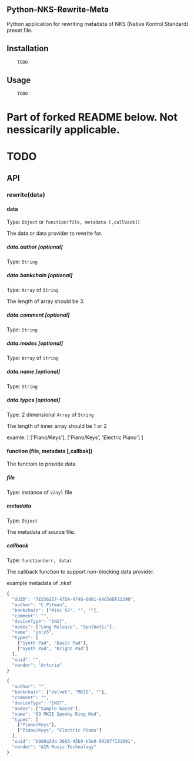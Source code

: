 ## Python-NKS-Rewrite-Meta

Python application for rewriting metadata of NKS (Native Kontrol Standard) preset file.

## Installation
```
    TODO
```

## Usage

```
    TODO
```





# Part of forked README below. Not nessicarily applicable.

# TODO





## API

### rewrite(data)

#### data
Type: `Object` or `function(file, metadata [,callback])`

The data or data provider to rewrite for.

##### data.author [optional]
Type: `String`

##### data.bankchain [optional]
Type: `Array` of `String`

The length of array should be 3.

##### data.comment [optional]
Type: `String`

##### data.modes [optional]
Type: `Array` of `String`

##### data.name [optional]
Type: `String`

##### data.types [optional]
Type: 2 dimensional `Array` of `String`

The length of inner array should be 1 or 2

examle:
  [
    ['Piano/Keys'],
    ['Piano/Keys', 'Electric Piano']
  ]

#### function (file, metadata [,callbak])
The functoin to provide data.

##### file
Type: instance of `vinyl` file

##### metadata
Type: `Object`

The metadata of source file.

##### callback
Type: `function(err, data)`

The callback function to support non-blocking data provider.

example metadata of .nksf
```javascript
{
  "UUID": "7E256217-47DA-4746-0001-A4656EF12290",
  "author": "C.Pitman",
  "bankchain": ["Mini V2", "", ""],
  "comment": "",
  "deviceType": "INST",
  "modes": ["Long Release", "Synthetic"],
  "name": "poly5",
  "types": [
    ["Synth Pad", "Basic Pad"],
    ["Synth Pad", "Bright Pad"]
  ],
  "uuid": "",
  "vendor": "Arturia"
}
```

```javascript
{
  "author": "",
  "bankchain": ["Velvet", "MKII", ""],
  "comment": "",
  "deviceType": "INST",
  "modes": ["Sample-based"],
  "name": "69 MKII Spooky Ring Mod",
  "types": [
    ["Piano/Keys"],
    ["Piano/Keys", "Electric Piano"]
  ],
  "uuid": "b9d0a3da-3603-45b9-b5e9-99207f131991",
  "vendor": "AIR Music Technology"
}
```
